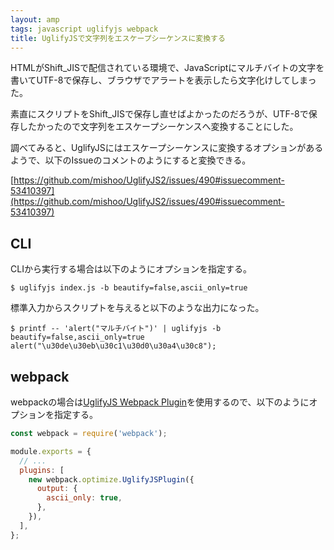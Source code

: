 ```yaml
---
layout: amp
tags: javascript uglifyjs webpack
title: UglifyJSで文字列をエスケープシーケンスに変換する
---
```

HTMLがShift\_JISで配信されている環境で、JavaScriptにマルチバイトの文字を書いてUTF-8で保存し、ブラウザでアラートを表示したら文字化けしてしまった。

素直にスクリプトをShift\_JISで保存し直せばよかったのだろうが、UTF-8で保存したかったので文字列をエスケープシーケンスへ変換することにした。

調べてみると、UglifyJSにはエスケープシーケンスに変換するオプションがあるようで、以下のIssueのコメントのようにすると変換できる。

[https://github.com/mishoo/UglifyJS2/issues/490#issuecomment-53410397](https://github.com/mishoo/UglifyJS2/issues/490#issuecomment-53410397)

## CLI

CLIから実行する場合は以下のようにオプションを指定する。

```console
$ uglifyjs index.js -b beautify=false,ascii_only=true   
```

標準入力からスクリプトを与えると以下のような出力になった。

```console
$ printf -- 'alert("マルチバイト")' | uglifyjs -b beautify=false,ascii_only=true
alert("\u30de\u30eb\u30c1\u30d0\u30a4\u30c8");
```

## webpack

webpackの場合は[UglifyJS Webpack Plugin](https://github.com/webpack-contrib/uglifyjs-webpack-plugin)を使用するので、以下のようにオプションを指定する。

```js
const webpack = require('webpack');

module.exports = {
  // ...
  plugins: [
    new webpack.optimize.UglifyJSPlugin({
      output: {
        ascii_only: true,
      },
    }),
  ],
};
```
